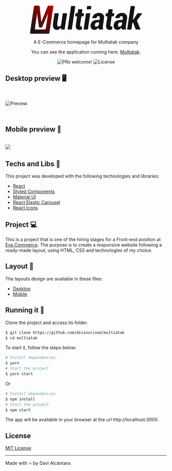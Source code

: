 <p align="center">
<img src="./.github/logo-header.svg" width="350px">
</p>

<p align="center">A E-Commerce homepage for Multiatak company</p>
<p align="center">You can see the application running here: <a href="https://multiatak.vercel.app">Multiatak</a>.</p>

<p align="center">
 <img src="https://img.shields.io/static/v1?label=PRs&message=welcome&color=a70000&labelColor=000000" alt="PRs welcome!" />
  <img alt="License" src="https://img.shields.io/static/v1?label=license&message=MIT&color=a70000&labelColor=000000">
</p>

## Desktop preview 🖥️

<br/>

![Preview](.github/desktop-preview.gif)

<br/>

## Mobile preview 📱

<br/>

<img src="./.github/mobile-preview.gif" width="300px">

<br/>

## Techs and Libs 🧪

This project was developed with the following technologies and libraries:

- [React](https://reactjs.org)
- [Styled Components](https://styled-components.com/)
- [Material UI](https://mui.com/pt/)
- [React Elastic Carousel](https://sag1v.github.io/react-elastic-carousel/)
- [React Icons](https://react-icons.github.io/react-icons/)

## Project 💻

This is a project that is one of the hiring stages for a Front-end position at [Eva Commerce](https://evacommerce.com.br/).
The purpose is to create a responsive website following a ready-made layout, using HTML, CSS and technologies of my choice.

## Layout 💅

The layouts design are available in these files:

- [Desktop](./.github/desktop-layout.psd)
- [Mobile](./.github/mobile-layout.psd)

## Running it 🚀

Clone the project and access its folder.

```bash
$ git clone https://github.com/divinurised/multiatak
$ cd multiatak
```

To start it, follow the steps below:

```bash
# Install dependencies
$ yarn
# Start the project
$ yarn start
```

Or

```bash
# Install dependencies
$ npm install
# Start the project
$ npm start
```

The app will be available in your browser at the url http://localhost:3000.

## License

[MIT License](./LICENSE.md)

---

Made with ⭐ by Davi Alcântara.
